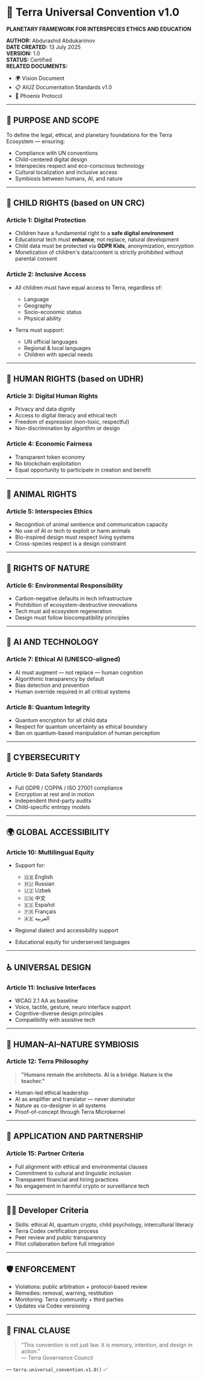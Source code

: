 ﻿# 📜 Terra Universal Convention v1.0  
**PLANETARY FRAMEWORK FOR INTERSPECIES ETHICS AND EDUCATION**

**AUTHOR:** Abdurashid Abdukarimov  
**DATE CREATED:** 13 July 2025  
**VERSION:** 1.0  
**STATUS:** Certified  
**RELATED DOCUMENTS:**  
- 🌍 Vision Document  
- 📋 AIUZ Documentation Standards v1.0  
- 🔬 Phoenix Protocol  

---

## 🎯 PURPOSE AND SCOPE

To define the legal, ethical, and planetary foundations for the Terra Ecosystem — ensuring:

- Compliance with UN conventions
- Child-centered digital design
- Interspecies respect and eco-conscious technology
- Cultural localization and inclusive access
- Symbiosis between humans, AI, and nature

---

## 🧒 CHILD RIGHTS (based on UN CRC)

### Article 1: Digital Protection

- Children have a fundamental right to a **safe digital environment**
- Educational tech must **enhance**, not replace, natural development
- Child data must be protected via **GDPR Kids**, anonymization, encryption
- Monetization of children's data/content is strictly prohibited without parental consent

### Article 2: Inclusive Access

- All children must have equal access to Terra, regardless of:
  - Language
  - Geography
  - Socio-economic status
  - Physical ability

- Terra must support:
  - UN official languages
  - Regional & local languages
  - Children with special needs

---

## 👥 HUMAN RIGHTS (based on UDHR)

### Article 3: Digital Human Rights

- Privacy and data dignity
- Access to digital literacy and ethical tech
- Freedom of expression (non-toxic, respectful)
- Non-discrimination by algorithm or design

### Article 4: Economic Fairness

- Transparent token economy
- No blockchain exploitation
- Equal opportunity to participate in creation and benefit

---

## 🐾 ANIMAL RIGHTS

### Article 5: Interspecies Ethics

- Recognition of animal sentience and communication capacity
- No use of AI or tech to exploit or harm animals
- Bio-inspired design must respect living systems
- Cross-species respect is a design constraint

---

## 🌱 RIGHTS OF NATURE

### Article 6: Environmental Responsibility

- Carbon-negative defaults in tech infrastructure
- Prohibition of ecosystem-destructive innovations
- Tech must aid ecosystem regeneration
- Design must follow biocompatibility principles

---

## 🤖 AI AND TECHNOLOGY

### Article 7: Ethical AI (UNESCO-aligned)

- AI must augment — not replace — human cognition
- Algorithmic transparency by default
- Bias detection and prevention
- Human override required in all critical systems

### Article 8: Quantum Integrity

- Quantum encryption for all child data
- Respect for quantum uncertainty as ethical boundary
- Ban on quantum-based manipulation of human perception

---

## 🔐 CYBERSECURITY

### Article 9: Data Safety Standards

- Full GDPR / COPPA / ISO 27001 compliance
- Encryption at rest and in motion
- Independent third-party audits
- Child-specific entropy models

---

## 🌍 GLOBAL ACCESSIBILITY

### Article 10: Multilingual Equity

- Support for:
  - 🇬🇧 English
  - 🇷🇺 Russian
  - 🇺🇿 Uzbek
  - 🇨🇳 中文
  - 🇪🇸 Español
  - 🇫🇷 Français
  - 🇦🇪 العربية

- Regional dialect and accessibility support
- Educational equity for underserved languages

---

## ♿ UNIVERSAL DESIGN

### Article 11: Inclusive Interfaces

- WCAG 2.1 AA as baseline
- Voice, tactile, gesture, neuro interface support
- Cognitive-diverse design principles
- Compatibility with assistive tech

---

## 🧬 HUMAN–AI–NATURE SYMBIOSIS

### Article 12: Terra Philosophy

> **"Humans remain the architects. AI is a bridge. Nature is the teacher."**

- Human-led ethical leadership
- AI as amplifier and translator — never dominator
- Nature as co-designer in all systems
- Proof-of-concept through Terra Microkernel

---

## 📄 APPLICATION AND PARTNERSHIP

### Article 15: Partner Criteria

- Full alignment with ethical and environmental clauses
- Commitment to cultural and linguistic inclusion
- Transparent financial and hiring practices
- No engagement in harmful crypto or surveillance tech

---

## 🧑‍💻 Developer Criteria

- Skills: ethical AI, quantum crypto, child psychology, intercultural literacy
- Terra Codex certification process
- Peer review and public transparency
- Pilot collaboration before full integration

---

## 🛡 ENFORCEMENT

- Violations: public arbitration + protocol-based review
- Remedies: removal, warning, restitution
- Monitoring: Terra community + third parties
- Updates via Codex versioning

---

## 🧠 FINAL CLAUSE

> "This convention is not just law. It is memory, intention, and design in action."  
> — Terra Governance Council

—
`terra.universal_convention.v1.0()` ✅
